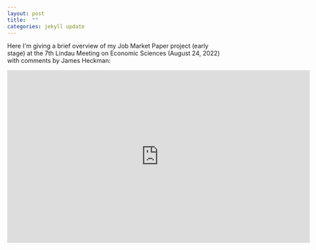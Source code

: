 ```yaml
---
layout: post
title:  ""
categories: jekyll update
---
```


Here I'm giving a brief overview of my Job Market Paper project (early stage) at the 7th Lindau Meeting on Economic Sciences (August 24, 2022) with comments by James Heckman:

<iframe width="700" height="400" src="https://www.youtube.com/embed/Tg0Ajam946o" title="YouTube video player" frameborder="0" allow="accelerometer; autoplay; clipboard-write; encrypted-media; gyroscope; picture-in-picture" allowfullscreen></iframe>
